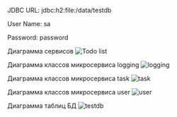 JDBC URL: jdbc:h2:file:/data/testdb
<p>
User Name: sa
<p>
Password: password

Диаграмма сервисов
![Todo list](https://github.com/user-attachments/assets/e6d39c45-d190-499f-9222-e3e61667f8d4)

Диаграмма классов микросервиса logging
![logging](https://github.com/user-attachments/assets/b86b02fc-26e0-47f5-96f7-f01ab7ecdd62)

Диаграмма классов микросервиса task
![task](https://github.com/user-attachments/assets/53c246f3-2888-40b3-9cd6-62562b6659b9)

Диаграмма классов микросервиса user
![user](https://github.com/user-attachments/assets/f8ecfc4f-ca35-4882-b994-fe6d5f74af66)

Диаграмма таблиц БД
 ![testdb](https://github.com/user-attachments/assets/1f4ded10-aea7-4605-9c0e-117ed11d50f3)

